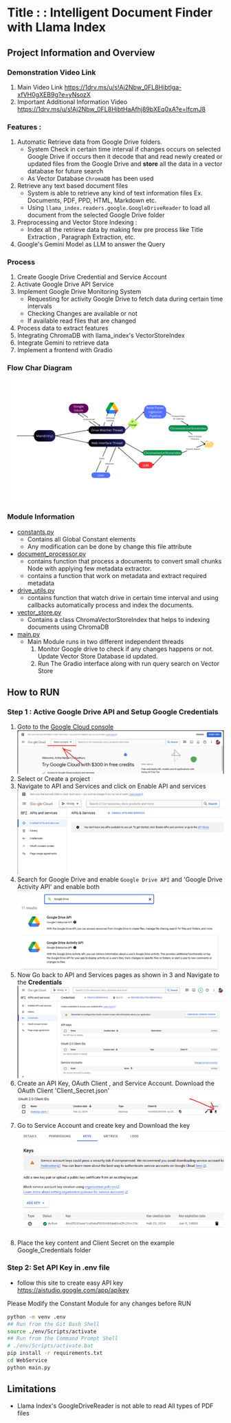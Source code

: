 
# **Title** : : Intelligent Document Finder with Llama Index 

## Project Information and Overview 

### Demonstration Video Link 
1. Main Video Link https://1drv.ms/u/s!Aj2Nbw_0FL8HibtIga-xfVH0gXEB9g?e=yNsozX
2. Important Additional Information Video  https://1drv.ms/u/s!Aj2Nbw_0FL8HibtHaAfhj89bXEq0xA?e=lfcmJ8


### Features : 
1. Automatic Retrieve data from Google Drive folders.
    - System Check in certain time interval if changes occurs on selected Google Drive if occurs then it decode that and read newly created or updated files from the Google Drive and **store** all the data in a vector database for future search 
    - As Vector Database ```ChromaDB``` has been used 
2. Retrieve any text based document files 
    - System is able to retrieve any kind of text information files Ex. Documents, PDF, PPD, HTML, Markdown etc.
    - Using ```llama_index.readers.google.GoogleDriveReader``` to load all document from the selected Google Drive folder 
3. Preprocessing and Vector Store Indexing :
    - Index all the retrieve data by making few pre process like Title Extraction , Paragraph Extraction, etc. 
4.  Google's Gemini Model as LLM to answer the Query 

### Process 
1. Create Google Drive Credential and Service Account 
2. Activate Google Drive API Service 
3. Implement Google Drive Monitoring System 
    - Requesting for activity Google Drive to fetch data during certain time intervals 
    - Checking Changes are available or not 
    - If available read files that are changed 
4. Process data to extract features 
5. Integrating ChromaDB with llama_index's VectorStoreIndex 
6. Integrate Gemini to retrieve data 
7. Implement a frontend with Gradio 

### Flow Char Diagram 
![Select or Create Projectimages/](images/flow_chart.png)


### Module Information 
- [constants.py]()
    - Contains all Global Constant elements 
    - Any modification can be done by change this file attribute 
- [document_processor.py]()
    - contains function that process a documents to convert small chunks Node with applying few metadata extractor.
    - contains a function that work on metadata and extract required metadata 
- [drive_utils.py]()
    - contains function that watch drive in certain time interval and using callbacks automatically process and index the documents. 
- [vector_store.py]()
    - Contains a class ChromaVectorStoreIndex that helps to indexing documents using ChromaDB 
- [main.py]()
    - Main Module runs in two different independent threads 
        1. Monitor Google drive to check if any changes happens or not. Update Vector Store Database id updated. 
        2. Run The Gradio interface along with run query search on Vector Store 

## How to **RUN**
### Step 1 : Active Google Drive API and Setup Google Credentials 
1. Goto to the [Google Cloud console](https://console.cloud.google.com/welcome/new?pli=1)
![Select or Create Projectimages/](images/image.png)
2. Select or Create a project 
3. Navigate to API and Services and click on Enable API and services 
![alt text](images/image-2.png)
4. Search for Google Drive and enable `Google Drive API` and 'Google Drive Activity API' and enable both 
![alt text](images/image-3.png)
5. Now Go back to API and Services pages as shown in 3 and Navigate to the **Credentials**
![alt text](images/image-4.png)
6. Create an API Key, OAuth Client , and Service Account. Download the OAuth Client 'Client_Secret.json'
![alt text](images/image-5.png)
7. Go to Service Account and create key and Download the key 
![alt text](images/image-6.png)
8. Place the key content and Client Secret on the example Google_Credentials folder 
### Step 2: Set API Key in .env file 
- follow this site to create easy API key https://aistudio.google.com/app/apikey

Please Modify the Constant Module for any changes before RUN
```bash
python -m venv .env 
## Run from the Git Bash Shell 
source ./env/Scripts/activate 
## Run from the Command Prompt Shell 
# ./env/Scripts/activate.bat
pip install -r requirements.txt
cd WebService
python main.py
```



## Limitations 
- Llama Index's GoogleDriveReader is not able to read All types of PDF files 



